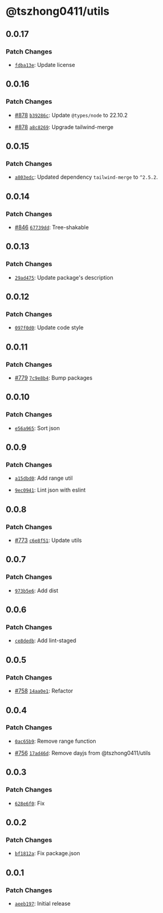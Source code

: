 # @tszhong0411/utils

## 0.0.17

### Patch Changes

- [`fdba13e`](https://github.com/tszhong0411/honghong.me/commit/fdba13e933085bec17f85ec686161377295e13f7): Update license

## 0.0.16

### Patch Changes

- [#878](https://github.com/tszhong0411/honghong.me/pull/878) [`b39286c`](https://github.com/tszhong0411/honghong.me/commit/b39286c720285e83332dd394427e41b0c893f2fa): Update `@types/node` to 22.10.2

- [#878](https://github.com/tszhong0411/honghong.me/pull/878) [`a8c8269`](https://github.com/tszhong0411/honghong.me/commit/a8c8269e40d2c42ae4496a822e442fad6bf8a066): Upgrade tailwind-merge

## 0.0.15

### Patch Changes

- [`a803edc`](https://github.com/tszhong0411/honghong.me/commit/a803edcd490b89a9d433249dd29b61b1d5032ae3): Updated dependency `tailwind-merge` to `^2.5.2`.

## 0.0.14

### Patch Changes

- [#846](https://github.com/tszhong0411/honghong.me/pull/846) [`67739dd`](https://github.com/tszhong0411/honghong.me/commit/67739dd261ee2eaa41d0b4a7e9ac303b558b1ff6): Tree-shakable

## 0.0.13

### Patch Changes

- [`29ad475`](https://github.com/tszhong0411/honghong.me/commit/29ad475624c051cc9414c2ee97cee5163e002a96): Update package's description

## 0.0.12

### Patch Changes

- [`097f0d0`](https://github.com/tszhong0411/honghong.me/commit/097f0d0d4463ddf5cec7d24ea0dfb632200535fc): Update code style

## 0.0.11

### Patch Changes

- [#779](https://github.com/tszhong0411/honghong.me/pull/779) [`7c9e8b4`](https://github.com/tszhong0411/honghong.me/commit/7c9e8b45bebe41b3c45792959b736c71d1ab3f78): Bump packages

## 0.0.10

### Patch Changes

- [`e56a965`](https://github.com/tszhong0411/honghong.me/commit/e56a96595ccc1d702377c74d3329d77f247c22ca): Sort json

## 0.0.9

### Patch Changes

- [`a15dbd0`](https://github.com/tszhong0411/honghong.me/commit/a15dbd08f6edf5c30fd4b9832b0fc695c06c213e): Add range util

- [`9ec0941`](https://github.com/tszhong0411/honghong.me/commit/9ec0941334638c7a6d2d57c1977665c8f6b4b239): Lint json with eslint

## 0.0.8

### Patch Changes

- [#773](https://github.com/tszhong0411/honghong.me/pull/773) [`c6e8f51`](https://github.com/tszhong0411/honghong.me/commit/c6e8f5128f07eb16e30178a3996ec150f871cdd9): Update utils

## 0.0.7

### Patch Changes

- [`973b5e6`](https://github.com/tszhong0411/honghong.me/commit/973b5e60c9b4459d883802d72768c7e5be8c99f4): Add dist

## 0.0.6

### Patch Changes

- [`ce8dedb`](https://github.com/tszhong0411/honghong.me/commit/ce8dedbedae131d0f5e81bece692947d8a7140ca): Add lint-staged

## 0.0.5

### Patch Changes

- [#758](https://github.com/tszhong0411/honghong.me/pull/758) [`14aa0e1`](https://github.com/tszhong0411/honghong.me/commit/14aa0e1c4b6000576b3fb5e1e97d975ecf28efe1): Refactor

## 0.0.4

### Patch Changes

- [`0ac65b9`](https://github.com/tszhong0411/honghong.me/commit/0ac65b9fe08356ca093c6f72874f4fc49d2eb0bc): Remove range function

- [#756](https://github.com/tszhong0411/honghong.me/pull/756) [`17ad46d`](https://github.com/tszhong0411/honghong.me/commit/17ad46dbfe5afa85872478d6099273da7fd90b62): Remove dayjs from @tszhong0411/utils

## 0.0.3

### Patch Changes

- [`628e6f0`](https://github.com/tszhong0411/honghong.me/commit/628e6f01396466bf23ad24b0b7fd21026b1f7809): Fix

## 0.0.2

### Patch Changes

- [`bf1812a`](https://github.com/tszhong0411/honghong.me/commit/bf1812ad8efcd510ce04ca981e08464dabefbcf1): Fix package.json

## 0.0.1

### Patch Changes

- [`aeeb197`](https://github.com/tszhong0411/honghong.me/commit/aeeb197726cbf1ca0699b1bb615167db5d1bd699): Initial release
